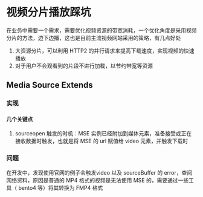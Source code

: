 # 视频分片播放踩坑

在业务中需要一个需求，需要优化视频资源的带宽消耗，一个优化角度是采用视频分片的方法，边下边播，这也是目前主流视频网站采用的策略，有几点好处

1. 大资源分片，可以利用 HTTP2 的并行请求来提高下载速度，实现视频的快速播放
2. 对于用户不会观看到的片段不进行加载，以节约带宽等资源

## Media Source Extends

### 实现



#### 几个关键点

1. sourceopen 触发的时机：MSE 实例已经附加到媒体元素，准备接受或正在接收数据时触发，也就是将 MSE 的 url 赋值给 video 元素，并触发下载时

### 问题

在开发中，发现使用官网的例子会触发video 以及 sourceBuffer 的 error，查阅网络资料，原因是普通的 MP4 格式的视频是无法使用 MSE 的，需要通过一些工具（ bento4 等）将其转换为 FMP4 格式
